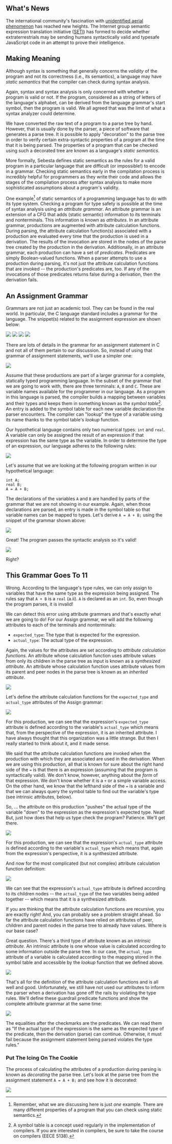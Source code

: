 ## What's News

The international community's fascination with [unidentified aerial phenomenon](https://www.wsj.com/science/nasa-panel-report-ufos-unidentified-anomalous-phenomena-83cdd26f?st=te4ji4axww7i1iv&reflink=desktopwebshare_permalink) has reached new heights. The Internet group semantic expression translation initiative ([SETI](https://setiathome.berkeley.edu/)) has formed to decide whether extraterrestrials may be sending humans syntactically valid and typesafe JavaScript code in an attempt to prove their intelligence.

## Making Meaning

Although syntax is something that generally concerns the _validity_ of the program and not its correctness (i.e., its semantics), a language may have _static semantics_ that the compiler can check during syntax analysis.

Again, syntax and syntax analysis is only concerned with whether a program is valid or not. If the program, considered as a string of letters of the language's alphabet, can be derived from the language grammar's start symbol, then the program is valid. We all agreed that was the limit of what a syntax analyzer could determine.

We have converted the raw text of a program to a parse tree by hand. However, that is usually done by the parser, a piece of software that generates a parse tree. It is possible to apply "decoration" to the parse tree in order to verify certain extra-syntactic properties of a program at the time that it is being parsed. The properties of a program that can be checked using such a decorated tree are known as a language's _static semantics_. 

More formally, Sebesta defines static semantics as the rules for a valid program in a particular language that are difficult (or impossible!) to encode in a grammar. Checking static semantics early in the compilation process is incredibly helpful for programmers as they write their code and allows the stages of the compilation process after syntax analysis to make more sophisticated assumptions about a program's validity.

One example[^example] of static semantics of a programming language has to do with its type system. Checking a program for type safety is possible at the time of syntax analysis using an _attribute grammar_. An attribute grammar is an extension of a CFG that adds (static semantic) information to its terminals and nonterminals.​ This information is known as _attributes_. In an attribute grammar,  productions are augmented with attribute calculation functions. During parsing, the attribute calculation function(s) associated with a production are evaluated every time that the production is used in a derivation. The results of the invocation are stored in the nodes of the parse tree created by the production in the derivation. Additionally, in an attribute grammar, each production can have a set of _predicates_. Predicates are simply Boolean-valued functions. When a parser attempts to use a production during parsing, it's not just the attribute calculation functions that are invoked -- the production's predicates are, too. If any of the invocations of those predicates returns false during a derivation, then the derivation fails.

[^example]: Remember, what we are discussing here is just _one_ example. There are many different properties of a program that you can check using static semantics.

## An Assignment Grammar

Grammars are not just an academic tool. They can be found in the real world. In particular, the C language standard includes a grammar for the language. The snippet(s) related to the assignment expression are shown below:

![](./graphics/CGrammar.6.5.2.png)
![](./graphics/CGrammar.6.5.16.png)
![](./graphics/CGrammar.6.5.1.png)
![](./graphics/CGrammar.6.5.3.png)

There are lots of details in the grammar for an assignment statement in C and not all of them pertain to our discussion. So, instead of using that grammar of assignment statements, we'll use a simpler one:

![](./graphics/AssignmentGrammar.png)

Assume that these productions are part of a larger grammar for a complete, statically typed programming language. In the subset of the grammar that we are going to work with, there are three terminals: `A`, `B` and `C`. These are variable names available for the programmer in our language. As a program in this language is parsed, the compiler builds a mapping between variables and their types and keeps them in something known as the _symbol table_[^symbol]. An entry is added to the symbol table for each new variable declaration the parser encounters. The compiler can "lookup" the type of a variable using its name thanks to the symbol table's _lookup_ function.

[^symbol]: A symbol table is a concept used regularly in the implementation of compilers. If you are interested in compilers, be sure to take the course on compilers (EECE 5138).

Our hypothetical language contains only two numerical types: `int` and `real`. A variable can only be assigned the result of an expression if that expression has the same type as the variable. In order to determine the type of an expression, our language adheres to the following rules:

![](./graphics/AssignmentAttributeGrammarTypeRules.png)

Let's assume that we are looking at the following program written in our hypothetical language:

```
int A;
real B;
A = A + B;
```

The declarations of the variables `A` and `B` are handled by parts of the grammar that we are not showing in our example. Again, when those declarations are parsed, an entry is made in the symbol table so that variable names can be mapped to types. Let's derive `A = A + B;` using the snippet of the grammar shown above:

![](./graphics/AssignmentGrammarExampleDerivation.png)

Great! The program passes the syntactic analysis so it's valid!

![](./graphics/compiles_ships.png)

Right?

## This Grammar Goes To 11

Wrong. According to the language's type rules, we can only assign to variables that have the same type as the expression being assigned. The rules say that `A + B` is a `real` (a.ii). `A` is declared as an `int`. So, even though the program parses, it is invalid!

We can detect this error using attribute grammars and that's exactly what we are going to do! For our Assign grammar, we will add the following attributes to each of the terminals and nonterminals:

*   `expected_type`: The type that is expected for the expression.
*   `actual_type`: The actual type of the expression.

Again, the values for the attributes are set according to _attribute calculation functions_. An attribute whose calculation function uses attribute values from only its children in the parse tree as input is known as a _synthesized attribute_. An attribute whose calculation function uses attribute values from its parent and peer nodes in the parse tree is known as an _inherited attribute_.

![](./graphics/AttributeGrammarTerminology.png)

Let's define the attribute calculation functions for the `expected_type` and `actual_type` attributes of the Assign grammar:

![](./graphics/AssignmentAttributeGrammarFunctionVarExprCalculation.png)

For this production, we can see that the expression's `expected_type` attribute is defined according to the variable's `actual_type` which means that, from the perspective of the expression, it is an inherited attribute. I have always thought that this organization was a little strange. But then I really started to think about it, and it made sense. 

We said that the attribute calculation functions are invoked when the production with which they are associated are used in the derivation. When we are using this production, all that is known for sure about the right hand side of the `=` is that there is an expression (assuming that the program is syntactically valid). We don't know, however, anything about the _form_ of that expression. We don't know whether it is a `+` or a simple variable access. On the other hand, we know that the lefthand side of the `=` is a variable and that we can always query the symbol table to find out the variable's type (see intrinsic attributes, below).

So, ... the attribute on this production "pushes" the actual type of the variable "down" to the expression as the expression's expected type. Neat! But, just how does that help us type check the program? Patience. We'll get there.

![](./graphics/AssignmentAttributeGrammarFunctionVarExprCalculation.png)

For this production, we can see that the expression's `actual_type` attribute is defined according to the variable's `actual_type` which means that, again from the expression's perspective, it is a synthesized attribute.

And now for the most complicated (but not complex) attribute calculation function definition:

![](./graphics/AssignmentAttributeGrammarFunctionExprPlusExprCalculation.png)

We can see that the expression's `actual_type` attribute is defined according to its children nodes -- the `actual_type` of the two variables being added together -- which means that it is a synthesized attribute. 

If you are thinking that the attribute calculation functions are recursive, you are exactly right! And, you can probably see a problem straight ahead. So far the attribute calculation functions have relied on attributes of peer, children and parent nodes in the parse tree to already have values. Where is our base case?

Great question. There's a third type of attribute known as an _intrinsic attribute_. An intrinsic attribute is one whose value is calculated according to some information outside the parse tree. In our case, the `actual_type` attribute of a variable is calculated according to the mapping stored in the symbol table and accessible by the _lookup_ function that we defined above.

![](./graphics/AssignmentAttributeGrammarFunctionLookupCalculation.png)

That's all for the definition of the attribute calculation functions and is all well and good. Unfortunately, we still have not used our attributes to inform the parser when a derivation has gone off the rails by violating the type rules. We'll define these guardrail predicate functions and show the complete attribute grammar at the same time:

![](./graphics/AssignmentAttributeGrammarFunctionComplete.png)

The equalities after the checkmarks are the predicates. We can read them as "If the actual type of the expression is the same as the expected type of the predicate, then the derivation (parse) can continue. Otherwise, it must fail because the assignment statement being parsed violates the type rules."

### Put The Icing On The Cookie

The process of calculating the attributes of a production during parsing is known as _decorating_ the parse tree. Let's look at the parse tree from the assignment statement `A = A + B;` and see how it is decorated:

![](./graphics/AssignmentAttributeGrammarFunctionDecorating.png)